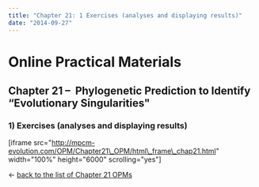```yaml
---
title: "Chapter 21: 1 Exercises (analyses and displaying results)"
date: "2014-09-27"
---
```


# **Online Practical Materials**

## Chapter 21 –  Phylogenetic Prediction to Identify “Evolutionary Singularities"

### 1) Exercises (analyses and displaying results)

\[iframe src="http://mpcm-evolution.com/OPM/Chapter21\_OPM/html\_frame\_chap21.html" width="100%" height="6000" scrolling="yes"\]

← [back to the list of Chapter 21 OPMs](http://www.mpcm-evolution.com/practice/online-practical-material-chapter-21 "Chapter 21 – Phylogenetic Prediction to Identify “Evolutionary Singularities”")
